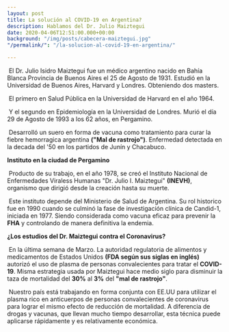 ```yaml
---
layout: post
title: La solución al COVID-19 en Argentina?
description: Hablamos del Dr. Julio Maiztegui
date: 2020-04-06T12:51:00.000+00:00
background: "/img/posts/cabecera-maiztegui.jpg"
"/permalink/": "/la-solucion-al-covid-19-en-argentina/"

---
```

&nbsp;El Dr. Julio Isidro Maiztegui fue un médico argentino nacido en Bahía Blanca Provincia de Buenos Aires el 25 de Agosto de 1931. Estudió en la Universidad de Buenos Aires, Harvard y Londres. Obteniendo dos masters.

&nbsp;El primero en Salud Pública en la Universidad de Harvard en el año 1964.

&nbsp;Y el segundo en Epidemiología en la Universidad de Londres. Murió el día 29 de Agosto de 1993 a los 62 años, en Pergamino.

&nbsp;Desarrolló un suero en forma de vacuna como tratamiento para curar la fiebre hemorragica argentina **("Mal de rastrojo")**.  Enfermedad detectada en la decada del '50 en los partidos de Junín y Chacabuco.

**Instituto en la ciudad de Pergamino**

&nbsp;Producto de su trabajo, en el año 1978, se creó el Instituto Nacional de Enfermedades Viraless Humanas "Dr. Julio I. Maiztegui" **(INEVH)**, organismo que dirigió desde la creación hasta su muerte.

&nbsp;Este instituto depende del Ministerio de Salud de Argentina. Su rol historico fue en 1990 cuando se culminó la fase de investigación clínica de Candid-1, iniciada en 1977. Siendo considerada como vacuna eficaz para prevenir la **FHA** y controlando de manera definitiva la endemia.

**¿Los estudios del Dr. Maiztegui contra el Coronavirus?**

&nbsp;En la última semana de Marzo. La autoridad regulatoria de alimentos y medicamentos de Estados Unidos **(FDA según sus siglas en inglés)** autorizó el uso de plasma de personas convalecientes para tratar el **COVID-19**. Misma estrategia usada por Maiztegui hace medio siglo para disminuir la taza de mortalidad del **30%** al **3%** del **"mal de rastrojo"**.

&nbsp;Nuestro país está trabajando en forma conjunta con EE.UU para utilizar el plasma rico en anticuerpos de personas convalecientes de coronavirus para lograr el mismo efecto de reducción de mortalidad. A diferencia de drogas y vacunas, que llevan mucho tiempo desarrollar, esta técnica puede aplicarse rápidamente y es relativamente económica.